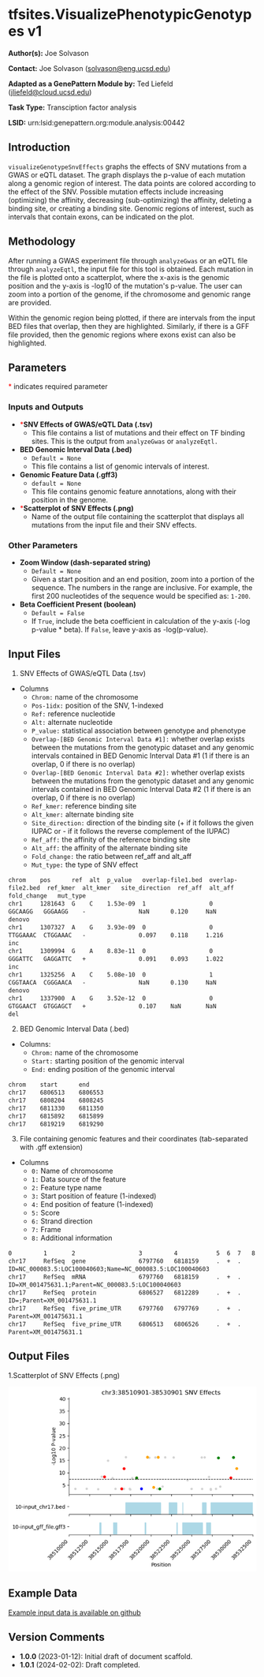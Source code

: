 # tfsites.VisualizePhenotypicGenotypes v1

**Author(s):** Joe Solvason  

**Contact:** Joe Solvason (solvason@eng.ucsd.edu)

**Adapted as a GenePattern Module by:** Ted Liefeld (jliefeld@cloud.ucsd.edu)

**Task Type:** Transciption factor analysis

**LSID:**  urn:lsid:genepattern.org:module.analysis:00442


## Introduction

`visualizeGenotypeSnvEffects` graphs the effects of SNV mutations from a GWAS or eQTL dataset. The graph displays the p-value of each mutation along a genomic region of interest. The data points are colored according to the effect of the SNV. Possible mutation effects include increasing (optimizing) the affinity, decreasing (sub-optimizing) the affinity, deleting a binding site, or creating a binding site. Genomic regions of interest, such as intervals that contain exons, can be indicated on the plot. 


## Methodology

After running a GWAS experiment file through `analyzeGwas` or an eQTL file through `analyzeEqtl`, the input file for this tool is obtained. Each mutation in the file is plotted onto a scatterplot, where the x-axis is the genomic position and the y-axis is -log10 of the mutation's p-value. The user can zoom into a portion of the genome, if the chromosome and genomic range are provided.

Within the genomic region being plotted, if there are intervals from the input BED files that overlap, then they are highlighted. Similarly, if there is a GFF file provided, then the genomic regions where exons exist can also be highlighted. 


## Parameters

<span style="color: red;">*</span> indicates required parameter

### Inputs and Outputs 

- <span style="color: red;">*</span>**SNV Effects of GWAS/eQTL Data (.tsv)**
    - This file contains a list of mutations and their effect on TF binding sites. This is the output from `analyzeGwas` or `analyzeEqtl.` 
- **BED Genomic Interval Data (.bed)**
    - `Default = None`
    - This file contains a list of genomic intervals of interest. 
- **Genomic Feature Data (.gff3)**
    - `default = None`
    - This file contains genomic feature annotations, along with their position in the genome.
- <span style="color: red;">*</span>**Scatterplot of SNV Effects (.png)**
    - Name of the output file containing the scatterplot that displays all mutations from the input file and their SNV effects.
 
### Other Parameters

- **Zoom Window (dash-separated string)**
    - `Default = None`
    - Given a start position and an end position, zoom into a portion of the sequence. The numbers in the range are inclusive. For example, the first 200 nucleotides of the sequence would be specified as: `1-200`.
- **Beta Coefficient Present (boolean)**
    - `Default = False`
    - If `True`, include the beta coefficient in calculation of the y-axis (-log p-value * beta). If `False`, leave y-axis as -log(p-value). 


## Input Files

1.  SNV Effects of GWAS/eQTL Data (.tsv)
- Columns
    - `Chrom:` name of the chromosome
    - `Pos-1idx:` position of the SNV, 1-indexed
    - `Ref:` reference nucleotide
    - `Alt:` alternate nucleotide
    - `P_value:` statistical association between genotype and phenotype
    - `Overlap-[BED Genomic Interval Data #1]:` whether overlap exists between the mutations from the genotypic dataset and any genomic intervals contained in BED Genomic Interval Data #1 (1 if there is an overlap, 0 if there is no overlap)
    - `Overlap-[BED Genomic Interval Data #2]:` whether overlap exists between the mutations from the genotypic dataset and any genomic intervals contained in BED Genomic Interval Data #2 (1 if there is an overlap, 0 if there is no overlap)
    - `Ref_kmer:` reference binding site
    - `Alt_kmer:` alternate binding site
    - `Site_direction:` direction of the binding site (+ if it follows the given IUPAC or - if it follows the reverse complement of the IUPAC)
    - `Ref_aff:` the affinity of the reference binding site
    - `Alt_aff:` the affinity of the alternate binding site
    - `Fold_change:` the ratio between ref_aff and alt_aff
    - `Mut_type:` the type of SNV effect

```
chrom    pos      ref  alt  p_value   overlap-file1.bed  overlap-file2.bed  ref_kmer  alt_kmer   site_direction  ref_aff  alt_aff   fold_change   mut_type
chr1     1281643  G    C    1.53e-09  1                  0                  GGCAAGG   GGGAAGG    -               NaN      0.120     NaN           denovo
chr1     1307327  A    G    3.93e-09  0                  0                  TTGGAAAC  CTGGAAAC   -               0.097    0.118     1.216         inc
chr1     1309994  G    A    8.83e-11  0                  0                  GGGATTC   GAGGATTC   +               0.091    0.093     1.022         inc
chr1     1325256  A    C    5.08e-10  0                  1                  CGGTAACA  CGGGAACA   -               NaN      0.130     NaN           denovo
chr1     1337900  A    G    3.52e-12  0                  0                  GTGGAACT  GTGGAGCT   +               0.107    NaN       NaN           del
```
    
2. BED Genomic Interval Data (.bed)
- Columns:
    - `Chrom:` name of the chromosome
    - `Start:` starting position of the genomic interval
    - `End:` ending position of the genomic interval
 
```
chrom    start      end  
chr17    6806513    6806553
chr17    6808204    6808245
chr17    6811330    6811350
chr17    6815892    6815899
chr17    6819219    6819290
```


3. File containing genomic features and their coordinates (tab-separated with .gff extension)
- Columns
    - `0:` Name of chromosome
    - `1:` Data source of the feature
    - `2:` Feature type name
    - `3:` Start position of feature (1-indexed)
    - `4:` End position of feature (1-indexed)
    - `5:` Score
    - `6:` Strand direction
    - `7:` Frame
    - `8:` Additional information 

```
0         1       2                  3         4           5  6  7   8   
chr17     RefSeq  gene               6797760   6818159     .  +  .   ID=NC_000083.5:LOC100040603;Name=NC_000083.5:LOC100040603
chr17     RefSeq  mRNA               6797760   6818159     .  +  .   ID=XM_001475631.1;Parent=NC_000083.5:LOC100040603
chr17     RefSeq  protein            6806527   6812289     .  +  .   ID=;Parent=XM_001475631.1
chr17     RefSeq  five_prime_UTR     6797760   6797769     .  +  .   Parent=XM_001475631.1
chr17     RefSeq  five_prime_UTR     6806513   6806526     .  +  .   Parent=XM_001475631.1
```

       
## Output Files

  1.Scatterplot of SNV Effects (.png)
  
   <img src="./09-snv-effects-scatterplot.png"/>
    
  
## Example Data

[Example input data is available on github](https://github.com/genepattern/tfsites.inSilicoSnvAnalysis/data)
    
    
## Version Comments

- **1.0.0** (2023-01-12): Initial draft of document scaffold.
- **1.0.1** (2024-02-02): Draft completed.
